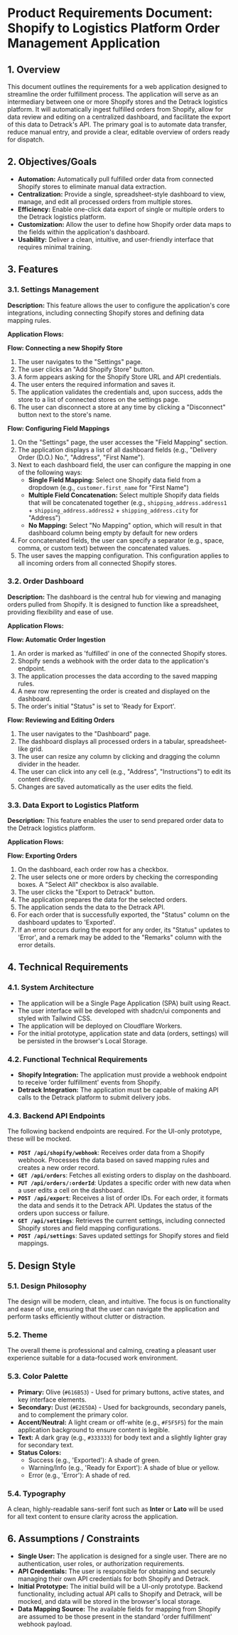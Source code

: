 # Product Requirements Document: Shopify to Logistics Platform Order Management Application

## 1. Overview

This document outlines the requirements for a web application designed to streamline the order fulfillment process. The application will serve as an intermediary between one or more Shopify stores and the Detrack logistics platform. It will automatically ingest fulfilled orders from Shopify, allow for data review and editing on a centralized dashboard, and facilitate the export of this data to Detrack's API. The primary goal is to automate data transfer, reduce manual entry, and provide a clear, editable overview of orders ready for dispatch.

## 2. Objectives/Goals

*   **Automation:** Automatically pull fulfilled order data from connected Shopify stores to eliminate manual data extraction.
*   **Centralization:** Provide a single, spreadsheet-style dashboard to view, manage, and edit all processed orders from multiple stores.
*   **Efficiency:** Enable one-click data export of single or multiple orders to the Detrack logistics platform.
*   **Customization:** Allow the user to define how Shopify order data maps to the fields within the application's dashboard.
*   **Usability:** Deliver a clean, intuitive, and user-friendly interface that requires minimal training.

## 3. Features

### 3.1. Settings Management

**Description:** This feature allows the user to configure the application's core integrations, including connecting Shopify stores and defining data mapping rules.

**Application Flows:**

**Flow: Connecting a new Shopify Store**
1.  The user navigates to the "Settings" page.
2.  The user clicks an "Add Shopify Store" button.
3.  A form appears asking for the Shopify Store URL and API credentials.
4.  The user enters the required information and saves it.
5.  The application validates the credentials and, upon success, adds the store to a list of connected stores on the settings page.
6.  The user can disconnect a store at any time by clicking a "Disconnect" button next to the store's name.

**Flow: Configuring Field Mappings**
1.  On the "Settings" page, the user accesses the "Field Mapping" section.
2.  The application displays a list of all dashboard fields (e.g., "Delivery Order (D.O.) No.", "Address", "First Name").
3.  Next to each dashboard field, the user can configure the mapping in one of the following ways:
    - **Single Field Mapping:** Select one Shopify data field from a dropdown (e.g., `customer.first_name` for "First Name")
    - **Multiple Field Concatenation:** Select multiple Shopify data fields that will be concatenated together (e.g., `shipping_address.address1` + `shipping_address.address2` + `shipping_address.city` for "Address")
    - **No Mapping:** Select "No Mapping" option, which will result in that dashboard column being empty by default for new orders
4.  For concatenated fields, the user can specify a separator (e.g., space, comma, or custom text) between the concatenated values.
5.  The user saves the mapping configuration. This configuration applies to all incoming orders from all connected Shopify stores.

### 3.2. Order Dashboard

**Description:** The dashboard is the central hub for viewing and managing orders pulled from Shopify. It is designed to function like a spreadsheet, providing flexibility and ease of use.

**Application Flows:**

**Flow: Automatic Order Ingestion**
1.  An order is marked as 'fulfilled' in one of the connected Shopify stores.
2.  Shopify sends a webhook with the order data to the application's endpoint.
3.  The application processes the data according to the saved mapping rules.
4.  A new row representing the order is created and displayed on the dashboard.
5.  The order's initial "Status" is set to 'Ready for Export'.

**Flow: Reviewing and Editing Orders**
1.  The user navigates to the "Dashboard" page.
2.  The dashboard displays all processed orders in a tabular, spreadsheet-like grid.
3.  The user can resize any column by clicking and dragging the column divider in the header.
4.  The user can click into any cell (e.g., "Address", "Instructions") to edit its content directly.
5.  Changes are saved automatically as the user edits the field.

### 3.3. Data Export to Logistics Platform

**Description:** This feature enables the user to send prepared order data to the Detrack logistics platform.

**Application Flows:**

**Flow: Exporting Orders**
1.  On the dashboard, each order row has a checkbox.
2.  The user selects one or more orders by checking the corresponding boxes. A "Select All" checkbox is also available.
3.  The user clicks the "Export to Detrack" button.
4.  The application prepares the data for the selected orders.
5.  The application sends the data to the Detrack API.
6.  For each order that is successfully exported, the "Status" column on the dashboard updates to 'Exported'.
7.  If an error occurs during the export for any order, its "Status" updates to 'Error', and a remark may be added to the "Remarks" column with the error details.

## 4. Technical Requirements

### 4.1. System Architecture
*   The application will be a Single Page Application (SPA) built using React.
*   The user interface will be developed with shadcn/ui components and styled with Tailwind CSS.
*   The application will be deployed on Cloudflare Workers.
*   For the initial prototype, application state and data (orders, settings) will be persisted in the browser's Local Storage.

### 4.2. Functional Technical Requirements
*   **Shopify Integration:** The application must provide a webhook endpoint to receive 'order fulfillment' events from Shopify.
*   **Detrack Integration:** The application must be capable of making API calls to the Detrack platform to submit delivery jobs.

### 4.3. Backend API Endpoints
The following backend endpoints are required. For the UI-only prototype, these will be mocked.

*   **`POST /api/shopify/webhook`**: Receives order data from a Shopify webhook. Processes the data based on saved mapping rules and creates a new order record.
*   **`GET /api/orders`**: Fetches all existing orders to display on the dashboard.
*   **`PUT /api/orders/:orderId`**: Updates a specific order with new data when a user edits a cell on the dashboard.
*   **`POST /api/export`**: Receives a list of order IDs. For each order, it formats the data and sends it to the Detrack API. Updates the status of the orders upon success or failure.
*   **`GET /api/settings`**: Retrieves the current settings, including connected Shopify stores and field mapping configurations.
*   **`POST /api/settings`**: Saves updated settings for Shopify stores and field mappings.

## 5. Design Style

### 5.1. Design Philosophy
The design will be modern, clean, and intuitive. The focus is on functionality and ease of use, ensuring that the user can navigate the application and perform tasks efficiently without clutter or distraction.

### 5.2. Theme
The overall theme is professional and calming, creating a pleasant user experience suitable for a data-focused work environment.

### 5.3. Color Palette
*   **Primary:** Olive (`#616B53`) - Used for primary buttons, active states, and key interface elements.
*   **Secondary:** Dust (`#E2E5DA`) - Used for backgrounds, secondary panels, and to complement the primary color.
*   **Accent/Neutral:** A light cream or off-white (e.g., `#F5F5F5`) for the main application background to ensure content is legible.
*   **Text:** A dark gray (e.g., `#333333`) for body text and a slightly lighter gray for secondary text.
*   **Status Colors:**
    *   Success (e.g., 'Exported'): A shade of green.
    *   Warning/Info (e.g., 'Ready for Export'): A shade of blue or yellow.
    *   Error (e.g., 'Error'): A shade of red.

### 5.4. Typography
A clean, highly-readable sans-serif font such as **Inter** or **Lato** will be used for all text content to ensure clarity across the application.

## 6. Assumptions / Constraints

*   **Single User:** The application is designed for a single user. There are no authentication, user roles, or authorization requirements.
*   **API Credentials:** The user is responsible for obtaining and securely managing their own API credentials for both Shopify and Detrack.
*   **Initial Prototype:** The initial build will be a UI-only prototype. Backend functionality, including actual API calls to Shopify and Detrack, will be mocked, and data will be stored in the browser's local storage.
*   **Data Mapping Source:** The available fields for mapping from Shopify are assumed to be those present in the standard 'order fulfillment' webhook payload.